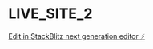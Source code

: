 # LIVE_SITE_2

[Edit in StackBlitz next generation editor ⚡️](https://stackblitz.com/~/github.com/Platt1234/LIVE_SITE_2)